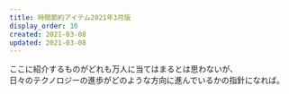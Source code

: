 ```yaml
---
title: 時間節約アイテム2021年3月版
display_order: 10
created: 2021-03-08
updated: 2021-03-08
---
```

ここに紹介するものがどれも万人に当てはまるとは思わないが、  
日々のテクノロジーの進歩がどのような方向に進んでいるかの指針になれば。
